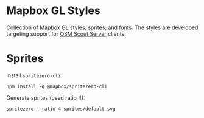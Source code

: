 # Mapbox GL Styles

Collection of Mapbox GL styles, sprites, and fonts. The styles are developed targeting 
support for [OSM Scout Server](https://github.com/rinigus/osmscout-server) clients.

# Sprites

Install `spritezero-cli`:

```
npm install -g @mapbox/spritezero-cli
```

Generate sprites (used ratio 4):

```
spritezero --ratio 4 sprites/default svg
```
